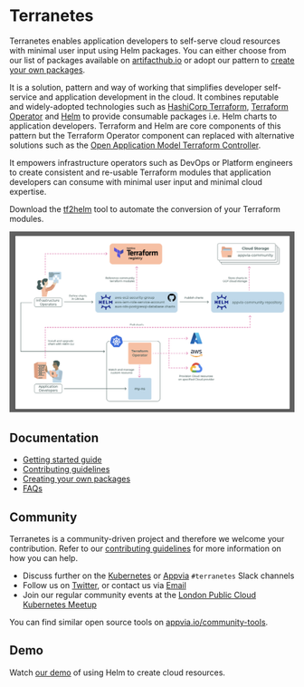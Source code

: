 # Terranetes

Terranetes enables application developers to self-serve cloud resources with minimal user input using Helm packages. You can either choose from our list of packages available on [artifacthub.io](https://artifacthub.io/packages/search?ts_query_web=appvia) or adopt our pattern to [create your own packages](docs/creating-your-own-packages.md).

It is a solution, pattern and way of working that simplifies developer self-service and application development in the cloud. It combines reputable and widely-adopted technologies such as [HashiCorp Terraform](https://www.terraform.io/), [Terraform Operator](https://github.com/isaaguilar/terraform-operator) and [Helm](https://helm.sh/) to provide consumable packages i.e. Helm charts to application developers. Terraform and Helm are core components of this pattern but the Terraform Operator component can replaced with alternative solutions such as the [Open Application Model Terraform Controller](https://github.com/oam-dev/terraform-controller).

It empowers infrastructure operators such as DevOps or Platform engineers to create consistent and re-usable Terraform modules that application developers can consume with minimal user input and minimal cloud expertise.

Download the [tf2helm](https://github.com/appvia/tf2helm) tool to automate the conversion of your Terraform modules.

![Terranetes Ways of Working](images/terranetes.png)

## Documentation
- [Getting started guide](docs/getting-started.md)
- [Contributing guidelines](docs/contributing-guidelines.md)
- [Creating your own packages](docs/creating-your-own-packages.md)
- [FAQs](docs/faqs.md)

## Community
Terranetes is a community-driven project and therefore we welcome your contribution. Refer to our [contributing guidelines](docs/contributing-guidelines.md) for more information on how you can help.
- Discuss further on the [Kubernetes](https://slack.k8s.io/) or [Appvia](https://join.slack.com/t/appvia-community/shared_invite/zt-rcqz9vif-eDDQrbD_EAZBxsem30c2bQ) `#terranetes` Slack channels
- Follow us on [Twitter](https://twitter.com/appvia_io), or contact us via [Email](info@appvia.io)
- Join our regular community events at the [London Public Cloud Kubernetes Meetup](https://www.meetup.com/public-cloud-kubernetes-london/)

You can find similar open source tools on [appvia.io/community-tools](https://www.appvia.io/community-tools).

## Demo
Watch [our demo](https://youtu.be/JE3CgDcH1xo) of using Helm to create cloud resources.
